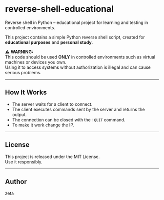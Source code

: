 # reverse-shell-educational
Reverse shell in Python – educational project for learning and testing in controlled environments.

This project contains a simple Python reverse shell script, created for **educational purposes** and **personal study**.

⚠️ **WARNING:**  
This code should be used **ONLY** in controlled environments such as virtual machines or devices you own.  
Using it to access systems without authorization is illegal and can cause serious problems.

---

## How It Works

- The server waits for a client to connect.
- The client executes commands sent by the server and returns the output.
- The connection can be closed with the `!QUIT` command.
- To make it work change the IP.

---

## License

This project is released under the MIT License.  
Use it responsibly.

---

## Author

zeta
